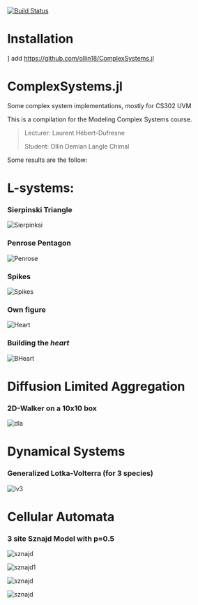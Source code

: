 [![Build Status](https://travis-ci.org/ollin18/ComplexSystems.jl.svg?branch=master)](https://travis-ci.org/ollin18/ComplexSystems.jl)

# Installation

] add https://github.com/ollin18/ComplexSystems.jl

# ComplexSystems.jl

Some  complex system implementations, mostly for CS302 UVM

This is a compilation for the Modeling Complex Systems course.
> Lecturer: Laurent Hébert-Dufresne
>
> Student: Ollin Demian Langle Chimal

Some results are the follow:

# L-systems:

### Sierpinski Triangle
![Sierpinksi](http://olangle.w3.uvm.edu/random/sierpinski.gif)

### Penrose Pentagon
![Penrose](http://olangle.w3.uvm.edu/random/penrose.gif)

### Spikes
![Spikes](http://olangle.w3.uvm.edu/random/spikes.gif)

### Own figure
![Heart](http://olangle.w3.uvm.edu/random/lsystem.gif)

### Building the *heart*
![BHeart](http://olangle.w3.uvm.edu/random/fast_build.gif)

# Diffusion Limited Aggregation

### 2D-Walker on a 10x10 box
![dla](http://olangle.w3.uvm.edu/random/initial.png)

# Dynamical Systems

### Generalized Lotka-Volterra (for 3 species)
![lv3](http://olangle.w3.uvm.edu/random/all_alpha_1.5-h_0.01.png)

# Cellular Automata

### 3 site Sznajd Model with p=0.5
![sznajd](http://olangle.w3.uvm.edu/random/3s05.gif)

![sznajd1](http://olangle.w3.uvm.edu/random/sznajd.png)

![sznajd](http://olangle.w3.uvm.edu/random/2sitebotsznajd.png)

![sznajd](http://olangle.w3.uvm.edu/random/3sitebotsznajd.png)
